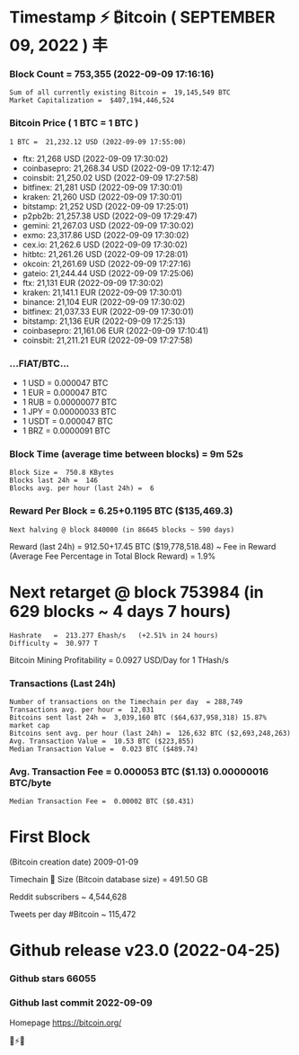 # Timestamp ⚡ ₿itcoin ( SEPTEMBER 09, 2022 ) 丰
### Block Count =  753,355 (2022-09-09 17:16:16)
    Sum of all currently existing Bitcoin =  19,145,549 BTC
    Market Capitalization =  $407,194,446,524
### Bitcoin Price ( 1 BTC = 1 BTC )
	1 BTC =  21,232.12 USD (2022-09-09 17:55:00)
- ftx: 21,268 USD (2022-09-09 17:30:02)
- coinbasepro: 21,268.34 USD (2022-09-09 17:12:47)
- coinsbit: 21,250.02 USD (2022-09-09 17:27:58)
- bitfinex: 21,281 USD (2022-09-09 17:30:01)
- kraken: 21,260 USD (2022-09-09 17:30:01)
- bitstamp: 21,252 USD (2022-09-09 17:25:01)
- p2pb2b: 21,257.38 USD (2022-09-09 17:29:47)
- gemini: 21,267.03 USD (2022-09-09 17:30:02)
- exmo: 23,317.86 USD (2022-09-09 17:30:02)
- cex.io: 21,262.6 USD (2022-09-09 17:30:02)
- hitbtc: 21,261.26 USD (2022-09-09 17:28:01)
- okcoin: 21,261.69 USD (2022-09-09 17:27:16)
- gateio: 21,244.44 USD (2022-09-09 17:25:06)
- ftx: 21,131 EUR (2022-09-09 17:30:02)
- kraken: 21,141.1 EUR (2022-09-09 17:30:01)
- binance: 21,104 EUR (2022-09-09 17:30:02)
- bitfinex: 21,037.33 EUR (2022-09-09 17:30:01)
- bitstamp: 21,136 EUR (2022-09-09 17:25:13)
- coinbasepro: 21,161.06 EUR (2022-09-09 17:10:41)
- coinsbit: 21,211.21 EUR (2022-09-09 17:27:58)
### ...FIAT/BTC...
- 1 USD = 0.000047 BTC
- 1 EUR = 0.000047 BTC
- 1 RUB = 0.00000077 BTC
- 1 JPY = 0.00000033 BTC
- 1 USDT = 0.000047 BTC
- 1 BRZ = 0.0000091 BTC
### Block Time (average time between blocks) =  9m 52s
    Block Size =  750.8 KBytes
    Blocks last 24h =  146
    Blocks avg. per hour (last 24h) =  6
### Reward Per Block =  6.25+0.1195 BTC ($135,469.3) 
    Next halving @ block 840000 (in 86645 blocks ~ 590 days)
Reward (last 24h) =  912.50+17.45 BTC ($19,778,518.48) ~ Fee in Reward (Average Fee Percentage in Total Block Reward) =  1.9%
# Next retarget @ block 753984 (in 629 blocks ~ 4 days 7 hours)
    Hashrate   =  213.277 Ehash/s   (+2.51% in 24 hours)
    Difficulty =  30.977 T 
Bitcoin Mining Profitability =  0.0927 USD/Day for 1 THash/s

### Transactions (Last 24h)
    Number of transactions on the Timechain per day  = 288,749
    Transactions avg. per hour =  12,031
    Bitcoins sent last 24h =  3,039,160 BTC ($64,637,958,318) 15.87% market cap
    Bitcoins sent avg. per hour (last 24h) =  126,632 BTC ($2,693,248,263)
    Avg. Transaction Value =  10.53 BTC ($223,855)
    Median Transaction Value =  0.023 BTC ($489.74)
### Avg. Transaction Fee =  0.000053 BTC ($1.13) 0.00000016 BTC/byte
    Median Transaction Fee =  0.00002 BTC ($0.431)
# First Block
(Bitcoin creation date)	2009-01-09

Timechain 🪩 Size (Bitcoin database size) =  491.50 GB

Reddit subscribers	~  4,544,628

Tweets per day #Bitcoin	~  115,472
# Github release	v23.0 (2022-04-25)
### Github stars	66055
### Github last commit	2022-09-09

Homepage	https://bitcoin.org/

🖤⚡🤍
